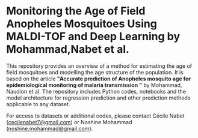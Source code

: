 # Monitoring the Age of Field Anopheles Mosquitoes Using MALDI-TOF and Deep Learning by Mohammad,Nabet et al.

This repository provides an overview of a method for estimating the age of field mosquitoes and modelling the age structure of the population. It is based on the article **"Accurate prediction of Anopheles mosquito age for epidemiological monitoring of malaria transmission "** by Mohammad, Naudion et al. The repository includes Python codes, notebooks and the model architecture for regression prediction and other prediction methods applicable to any dataset.

For access to datasets or additional codes, please contact Cécile Nabet (cecilenabet7@gmail.com) or Noshine Mohammad (noshine.mohammad@gmail.com).
